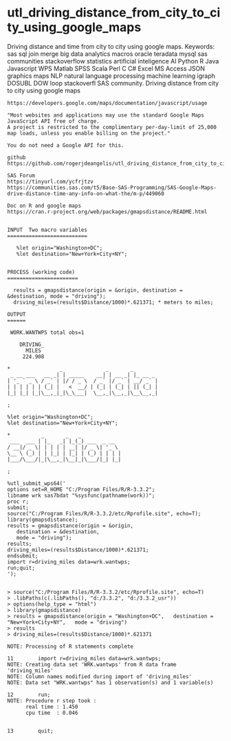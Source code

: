 # utl_driving_distance_from_city_to_city_using_google_maps
Driving distance and time from city to city using google maps. Keywords: sas sql join merge big data analytics macros oracle teradata mysql sas communities stackoverflow statistics artificial inteligence AI Python R Java Javascript WPS Matlab SPSS Scala Perl C C# Excel MS Access JSON graphics maps NLP natural language processing machine learning igraph DOSUBL DOW loop stackoverfl SAS community.
    Driving distance from city to city using google maps

    https://developers.google.com/maps/documentation/javascript/usage

    "Most websites and applications may use the standard Google Maps JavaScript API free of charge. 
    A project is restricted to the complimentary per-day-limit of 25,000 map loads, unless you enable billing on the project." 

    You do not need a Google API for this.

    github
    https://github.com/rogerjdeangelis/utl_driving_distance_from_city_to_city_using_google_maps

    SAS Forum
    https://tinyurl.com/ycfrjtzv
    https://communities.sas.com/t5/Base-SAS-Programming/SAS-Google-Maps-drive-distance-time-any-info-on-what-the/m-p/449060

    Doc on R and google maps
    https://cran.r-project.org/web/packages/gmapsdistance/README.html


    INPUT  Two macro variables
    ==========================

       %let origin="Washington+DC";
       %let destination="New+York+City+NY";


    PROCESS (working code)
    =======================

      results = gmapsdistance(origin = &origin, destination = &destination, mode = "driving");
      driving_miles=(results$Distance/1000)*.621371; * meters to miles;

    OUTPUT
    ======

     WORK.WANTWPS total obs=1

        DRIVING_
          MILES
         224.908

    *                _              _       _
     _ __ ___   __ _| | _____    __| | __ _| |_ __ _
    | '_ ` _ \ / _` | |/ / _ \  / _` |/ _` | __/ _` |
    | | | | | | (_| |   <  __/ | (_| | (_| | || (_| |
    |_| |_| |_|\__,_|_|\_\___|  \__,_|\__,_|\__\__,_|

    ;

    %let origin="Washington+DC";
    %let destination="New+York+City+NY";

    *          _       _   _
     ___  ___ | |_   _| |_(_) ___  _ __
    / __|/ _ \| | | | | __| |/ _ \| '_ \
    \__ \ (_) | | |_| | |_| | (_) | | | |
    |___/\___/|_|\__,_|\__|_|\___/|_| |_|

    ;

    %utl_submit_wps64('
    options set=R_HOME "C:/Program Files/R/R-3.3.2";
    libname wrk sas7bdat "%sysfunc(pathname(work))";
    proc r;
    submit;
    source("C:/Program Files/R/R-3.3.2/etc/Rprofile.site", echo=T);
    library(gmapsdistance);
    results = gmapsdistance(origin = &origin,
       destination = &destination,
       mode = "driving");
    results;
    driving_miles=(results$Distance/1000)*.621371;
    endsubmit;
    import r=driving_miles data=wrk.wantwps;
    run;quit;
    ');


    > source("C:/Program Files/R/R-3.3.2/etc/Rprofile.site", echo=T)
    > .libPaths(c(.libPaths(), "d:/3.3.2", "d:/3.3.2_usr"))
    > options(help_type = "html")
    > library(gmapsdistance)
    > results = gmapsdistance(origin = "Washington+DC",   destination = "New+York+City+NY",   mode = "driving")
    > results
    > driving_miles=(results$Distance/1000)*.621371

    NOTE: Processing of R statements complete

    11        import r=driving_miles data=wrk.wantwps;
    NOTE: Creating data set 'WRK.wantwps' from R data frame 'driving_miles'
    NOTE: Column names modified during import of 'driving_miles'
    NOTE: Data set "WRK.wantwps" has 1 observation(s) and 1 variable(s)

    12        run;
    NOTE: Procedure r step took :
          real time : 1.450
          cpu time  : 0.046


    13        quit;

